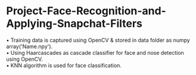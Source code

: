 # Project-Face-Recognition-and-Applying-Snapchat-Filters
•	Training data is captured using OpenCV & stored in data folder as numpy array('Name.npy').  
•	Using Haarcascades as cascade classifier for face and nose detection using OpenCV.  
•	KNN algorithm is used for face classification.  

